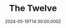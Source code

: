 ---
video:
  type: vimeo
  id: 948157946
speaker:
  permalink: codey-friesen
  name: Codey Friesen
title: The Twelve
image: https://i.imgur.com/LL68p1W.png
date: 2024-05-19T14:30:00.000Z
---